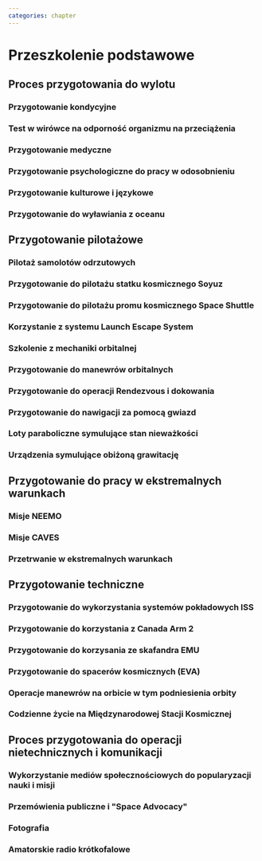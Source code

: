 ```yaml
---
categories: chapter
---
```


# Przeszkolenie podstawowe
<!-- TODO:
- dla kobiet i mężczyzn jest taki sam
- Kobiety są zwykle słabsze
- EVA jest wymagające siłowo
- Manewrowanie suitami
- Suity były projektowane dla wielkich gości
- Jeżeli jesteś mała osobą, to musisz mocno nawet do 120 stopni się skręcić aby Suit się skręcił
- Kiedyś (ostatni lot STS) był prototyp małego stroju ale już nie ma
- różne sposoby mycia włosów
- Strzyżenie włosów
- Długie włosy mogą się zaczepić w rzepy lub śrubki
- celowo wybrali 50% facetów i 50% kobiet
- dwa lata (sylabus)
    - Foraign Language
    - ISS Systems
    - Robotics
    - Space walking
    - T-38 (ostatnia część szkolenia)
- Atain the certain level in each of those
- Do tego jest dużo szkoleń pomocniczych (ancillary training)
- Jak zrobisz to wszystko dają Ci Astronaut Pin
- Teraz już nie ma specjalizacji, każdy kto leci na space station musi robić wszystko
- Jak skończysz jesteś "eligible to assign to space flight"


> I'm not a techie, I am an operator
> -- Astronaut Victor Glover
-->

## Proces przygotowania do wylotu
<!-- TODO:
- nauka rosyjskiego
- nauka systemów na ISS
- nauka naprawiania poszczególnych elementów
- nauka posługiwania się Canada Arm at CSA - Canadian Space Center
- nauka lotu w nieważkości (Zero-G Flight) - Vomit Commet
- NBL: trenowanie napraw ISS

> If your not pushing, you’ll roll backwards.
> Same with fitness and same goes with education.
> -- Astronaut Victor Glover
-->

### Przygotowanie kondycyjne
<!-- TODO:
- MAT Multi Axial Trainer
-->

### Test w wirówce na odporność organizmu na przeciążenia

### Przygotowanie medyczne

### Przygotowanie psychologiczne do pracy w odosobnieniu
<!-- TODO:
- Przygotowanie do samotności
- Brak bliskich
- Psychika
- requirements: mental, spiritual (emotional), physical fitness
- dealing with stress, emotional and physical
-->

### Przygotowanie kulturowe i językowe

### Przygotowanie do wyławiania z oceanu

## Przygotowanie pilotażowe

### Pilotaż samolotów odrzutowych
<!-- TODO:
- T-38
- Trening śmigłowcowy (za czasów apollo)
- Szkolenie T-38 (ostatnie szkolenie aby ukończyć astronaut training)
    - formation flying
- high performing aircrafts requires physical fitness (adapt aerophysiologicly) pulling G’s, upside down (muscles and strong heart)
-->

### Przygotowanie do pilotażu statku kosmicznego Soyuz
<!-- TODO:
- dwa systemy odpalania bolców wybuchowych
    - automatyczny
    - zapasowy, gdy rozgrzeją się do dużej temperatury
- Sojuz ma przesunięty środek ciężkości aby można było nim sterować przy wchodzeniu w atmosferę
- soft landing
- system KURS i manaulne (ten nowy system)
- start
- lot
- zbliżenie
- dokowanie
- presision landing
-->

### Przygotowanie do pilotażu promu kosmicznego Space Shuttle

### Korzystanie z systemu Launch Escape System
<!--
- MRAP - Mine resistant ambush protected vehicles  - opancerzony samochód do ewakuacji astronautów z launch pad
- LES - Launch Escape System
-->

### Szkolenie z mechaniki orbitalnej

### Przygotowanie do manewrów orbitalnych

### Przygotowanie do operacji Rendezvous i dokowania

### Przygotowanie do nawigacji za pomocą gwiazd

### Loty paraboliczne symulujące stan nieważkości

### Urządzenia symulujące obiżoną grawitację
<!-- TODO: Sim
- liny (z programu apollo)
- urządzenie na którym trenował Ed White poruszanie się w kosmosie
-->

## Przygotowanie do pracy w ekstremalnych warunkach
<!-- TODO: Ekstremalne warunki
- hiking
- planetary science
- geology
- poznawanie siebie i innych w zespole aby być lepszymi kumplami
    - expeditionary training
    - graduation of national outdoor leadership school, Orlando, Wyoming (hike 8 days and 8 nights)
        - east temple peak
        - walking up to the peak holding hands z innymi
-->

### Misje NEEMO
<!-- TODO: NEEMO
Key West, Florida

Day 1
- zapoznanie z wodą
- nurkowanie w rafie koralowej
- nauka nurkowania

Day 2
- zapoznanie ze sprzętem, hełm
-->

### Misje CAVES

### Przetrwanie w ekstremalnych warunkach
<!-- TODO:
Tzw. survival training
- kiedy takie sytuacje mogą wystąpić?
- desert training
- water training
- jungle survival training
- cook and eat snake
- how to make a water in the desert
-->

## Przygotowanie techniczne

### Przygotowanie do wykorzystania systemów pokładowych ISS

<!-- TODO:
- mieszkanie w mockupie ISS, spanie, praca, symulacje
-->

### Przygotowanie do korzystania z Canada Arm 2
<!-- Canada Arm 2
- ATV
- Dragon
- Progress
-->

### Przygotowanie do korzysania ze skafandra EMU
<!-- TODO: EMU - Extravehicular Mobility Unit

Wymiana elementów w skafandrze
- nie są przystosowane do naprawy w nieważkości
- Suit "Surgery", fan, pump, water-gas separator failure
- Day and a half procedure
- Knots and bolts
- Twizzers, vacuum cleaner with mash Net do zasysania śrubek i ręcznik z drugiej strony aby upewnić się czy śrubki nie wpadają do środka
- Wszystkie rzeczy w rękawiczkach, wszystko nagrywane na kamerach i monitorowane z ziemi przez inżynierów, mają specjalne narzędzia do space suitów które nie są nigdzie wykorzystywane, space suity działają w środowisku 100% oxygen

- design z ery Apollo
- pielucha dla dorosłych
- Cotton Long Jons (zwykła off-the shelf bielizna bawełniana)
    - ma wsiąknąć w nią pot
    - aby ciało nie było śliskie
    - aby pot nie zbierał się i nie latał w kombinezonie
- Liquid Cold Ventilation Gourmet
    - bielizna z długimi rękawami i naramiennikami poprzetykana rurkami z płynącą wodą
    - płynie w nim zimna woda
    - zmieniając prędkość płynięcia wody, można regulować temperaturę
    - rozmieszczenie rurek powoduje, że nie czujesz miejscowego chłodu, tylko rozprasza się po całym ciele
    - bielizna jest w drobną siateczkę przez którą przelatuje powietrze
- Communication Cap (Snoopy Cap)
    - wpina się do portu w skafandrze
    - pozwala na komunikację ze stacją i z ziemią
- Cotton gloves (które idą pod zwykłe rękawice) mają wsiąkać pot
- Różne pads and shields aby chronić przed urażeniem ciała i odciskami skafandra plus guzami
- Ubieranie stroju
    - Lower Torso Assembly - spodnie
    - Upper Torso Assembly - góra
    - hard upper torso - sztywna skorupa, ze względu na konieczność podtrzymywania narzędzi, Life Support Systems
    - ubierają spodnie a później nakładają górę
    - mają metalową obręcz z haczykami która spina obie części
    - później nakładają rękawice
    - hełm
- Hełm
    - strój i materiały wewnątrz tłumią echo
    - hełm się nie rusza
    - Field of View jest limited
    - Situational Awareness również jest limited
    - hełm ma wbudowany Visor ze złota (gałka po prawej)
    - oraz daszek (shield) chroniący przed direct sun (gałka po lewej)
    - szyba jest zrobiona ze zwykłego polycarbonate lexan plastic
- Rękawice
    - są customizowane do pewnego stopnia, mają dużo różnych rozmiarów
    - tradeoff pomiędzy dextirity a comfort
    - muszą lekko uwierać aby dextirity było największe
- Upper Torso i Lower Torso jest w trzech rozmiarach
    - Small
    - Medium
    - Large
- Life Support System z tyłu
- Tools z przodu
    - Mini workstation dołączany bezpośrednio do Hard Upper Torso
    - narzędzia są dobierane w zależności od zadań które trzeba wykonać przy EVA
    - narzędzia
        - ratchet wrench 3H drive, z pokrętłem z tyłu aby móc operować w małej przestrzeni, możliwość doczepienia cheater arm, aby przedłużyć uchwyt i podwoić moment torque (trzeba uważać aby nie ukręcić śruby)
        - kręcąc kluczem, klucz odpycha Ciebie więc zwykle korzysta się z niego jedną ręką a druga trzyma się stacji aby zyskać stabilność, chyba że używają foot restraint aby nie odlatywać
        - narzędzia nigdy nie mogą być bez przywiązania, są połączone ze skafandrem Equipment Theather (z karabińczykiem)
        - ze względu na różną wielkość gniazd i śrub są także przejściówki, które nakłada się na klucz, przejściówki również są podpięte do mniejszego Equipment Theater (socket catty) z zatyczką aby przy zakładaniu nie odleciały
    -
- Rosjanie mają jednoczęściowe stroje do których wchodzi się przez plecak
- Strój składa się z różnych materiałów i warstw kompozytów, tajemnica NASA
-
- ważne są rękawiczki i przeguby
- rękawice definiują to co możesz zrobić
- każdy ma swoje rękawiczki
-->



### Przygotowanie do spacerów kosmicznych (EVA)
<!-- TODO:
- Ciśnienie w skafandrze 4.3 PSI
- 3-4 trenują w NBF pod wodą
- W basenie trenują również kontakt z CAPCOM
- O wszystkim informują CAPCOM
- EVA szkolenie z trzymania się, podwójnego bezpieczeństwa i przenoszenia ładunku
- Korzystanie z narzędzi
- Wyrównywanie ciśnienia w środku skafandra
- Dolly Burton (ustnik do przedmuchiwania ciśnienia)

- Szkolenie VR dla EVA (hololense, oculus)

- Amonia (NH3) Leak
- rozszerzalność cieplna metali i zmiana siły na pokrętłach i wajchach
- jeżeli jesteś w foot restraint to powinieneś przestać przykładać siłę w cokolwiek aby nie urwać
- skażenie skafandra podczas EVA
    - procedury dla airlock
    - procedury powrotu aby nie ryzykować życia innych
    - pędzel do strzepania amoniaku
    - wyparowanie płatków śniegowych w słońcu
    - wyrównanie ciśnienia w airlock aby móc otworzyć i wrzucić mokre ręczniki by się wytarli oraz ściany i odpowietrzniki
- Ćwiczą 20 zanim wykonają to w kosmosie
- Wejścia po 6 godzin
- Pózniej w kosmosie 8/9 godzin
- 2 safety divers
- 1 floating diver (z kamerą)
- 2 utility diver z narzędziami, monitorują i pomagają się rozstawić
- Badanie ciśnieniowe skafandra


- NBL: dwóch nurków (EV1 EV2) na jednego astronautę Safety Diver + jeden (Float Diver) z kamerą i zmieniają się co dwie godziny, video jest do prezentacji i do analizowania szkoleń
- Comcheck
- Portable Life System on
- schodzenie do basenu po linie w dół aby Astronauta mógł reagować na zmiany ciśnienia w swoim tempie i aby nic się nie stało
- urządzenie do przedmuchiwania ciśnienia w uszach (Valsalva maneuver - przedmuchiwanie uszu, gdy ciśnienie zapycha)
- weight out - nurkowie wyważają astronautę - dodają pianki i ciężarków abyś był neutralny w każdej pozycji
    - pionowo
    - do góry nogami
    - bokiem
- Siedzą pod wodą po 6 godzin i strasznie to wykańcza ręce
- puszczają muzyczkę (Bastille - Pompeii)
- mają misję do ukończenia
- Na dwie osoby trenujące EVA jest około 40 osób, które upewniają się, że wszystko jest bezpiecznie
-->

### Operacje manewrów na orbicie w tym podniesienia orbity

### Codzienne życie na Międzynarodowej Stacji Kosmicznej
<!-- TODO: Dodać
- Znajdywanie rzeczy na międzynarodowej stacji (inventory system) i kodowanie schowków i rzeczy
- Jesteś przyzwyczajony do tego, że jak coś zostawiasz, to to tam zostaje, ale w mikrograwitacji wszystko gdzieś odlatuje i trzeba szukać
- Ventilation system przyciąga
- Plastik bag Ziplock bag z zagubionymi rzeczami, śrubki, rzeczy itp
- Korzystają z rzepow i gumek bungie
- Śpiąc albo przypinają śpiwór do ściany, albo korzystają z bungie aby nie odlatywać lub free-floater w zależności od preferencji astronauty
-->

## Proces przygotowania do operacji nietechnicznych i komunikacji
<!-- TODO: Operators, Ambasadors of Nasa, Flyiers, Educators, Scientis, Physycist, Leaders, Technicans

> communication is a foundation of any good team
> -- Astronaut Victor Glover
-->


### Wykorzystanie mediów społecznościowych do popularyzacji nauki i misji

### Przemówienia publiczne i "Space Advocacy"

### Fotografia

### Amatorskie radio krótkofalowe
